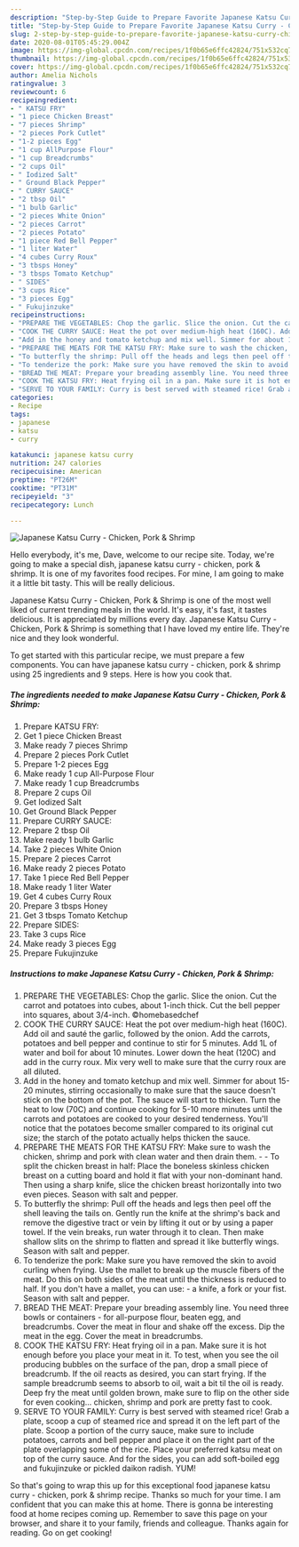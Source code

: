 ```yaml
---
description: "Step-by-Step Guide to Prepare Favorite Japanese Katsu Curry - Chicken, Pork &amp;amp; Shrimp"
title: "Step-by-Step Guide to Prepare Favorite Japanese Katsu Curry - Chicken, Pork &amp;amp; Shrimp"
slug: 2-step-by-step-guide-to-prepare-favorite-japanese-katsu-curry-chicken-pork-and-amp-shrimp
date: 2020-08-01T05:45:29.004Z
image: https://img-global.cpcdn.com/recipes/1f0b65e6ffc42824/751x532cq70/japanese-katsu-curry-chicken-pork-shrimp-recipe-main-photo.jpg
thumbnail: https://img-global.cpcdn.com/recipes/1f0b65e6ffc42824/751x532cq70/japanese-katsu-curry-chicken-pork-shrimp-recipe-main-photo.jpg
cover: https://img-global.cpcdn.com/recipes/1f0b65e6ffc42824/751x532cq70/japanese-katsu-curry-chicken-pork-shrimp-recipe-main-photo.jpg
author: Amelia Nichols
ratingvalue: 3
reviewcount: 6
recipeingredient:
- " KATSU FRY"
- "1 piece Chicken Breast"
- "7 pieces Shrimp"
- "2 pieces Pork Cutlet"
- "1-2 pieces Egg"
- "1 cup AllPurpose Flour"
- "1 cup Breadcrumbs"
- "2 cups Oil"
- " Iodized Salt"
- " Ground Black Pepper"
- " CURRY SAUCE"
- "2 tbsp Oil"
- "1 bulb Garlic"
- "2 pieces White Onion"
- "2 pieces Carrot"
- "2 pieces Potato"
- "1 piece Red Bell Pepper"
- "1 liter Water"
- "4 cubes Curry Roux"
- "3 tbsps Honey"
- "3 tbsps Tomato Ketchup"
- " SIDES"
- "3 cups Rice"
- "3 pieces Egg"
- " Fukujinzuke"
recipeinstructions:
- "PREPARE THE VEGETABLES: Chop the garlic. Slice the onion. Cut the carrot and potatoes into cubes, about 1-inch thick. Cut the bell pepper into squares, about 3/4-inch. ©homebasedchef"
- "COOK THE CURRY SAUCE: Heat the pot over medium-high heat (160C). Add oil and sauté the garlic, followed by the onion. Add the carrots, potatoes and bell pepper and continue to stir for 5 minutes. Add 1L of water and boil for about 10 minutes. Lower down the heat (120C) and add in the curry roux. Mix very well to make sure that the curry roux are all diluted."
- "Add in the honey and tomato ketchup and mix well. Simmer for about 15-20 minutes, stirring occasionally to make sure that the sauce doesn&#39;t stick on the bottom of the pot. The sauce will start to thicken. Turn the heat to low (70C) and continue cooking for 5-10 more minutes until the carrots and potatoes are cooked to your desired tenderness. You&#39;ll notice that the potatoes become smaller compared to its original cut size; the starch of the potato actually helps thicken the sauce."
- "PREPARE THE MEATS FOR THE KATSU FRY: Make sure to wash the chicken, shrimp and pork with clean water and then drain them.  To split the chicken breast in half: Place the boneless skinless chicken breast on a cutting board and hold it flat with your non-dominant hand. Then using a sharp knife, slice the chicken breast horizontally into two even pieces. Season with salt and pepper."
- "To butterfly the shrimp: Pull off the heads and legs then peel off the shell leaving the tails on. Gently run the knife at the shrimp&#39;s back and remove the digestive tract or vein by lifting it out or by using a paper towel. If the vein breaks, run water through it to clean. Then make shallow slits on the shrimp to flatten and spread it like butterfly wings. Season with salt and pepper."
- "To tenderize the pork: Make sure you have removed the skin to avoid curling when frying. Use the mallet to break up the muscle fibers of the meat. Do this on both sides of the meat until the thickness is reduced to half. If you don&#39;t have a mallet, you can use: a knife, a fork or your fist. Season with salt and pepper."
- "BREAD THE MEAT: Prepare your breading assembly line. You need three bowls or containers - for all-purpose flour, beaten egg, and breadcrumbs. Cover the meat in flour and shake off the excess. Dip the meat in the egg. Cover the meat in breadcrumbs."
- "COOK THE KATSU FRY: Heat frying oil in a pan. Make sure it is hot enough before you place your meat in it. To test, when you see the oil producing bubbles on the surface of the pan, drop a small piece of breadcrumb. If the oil reacts as desired, you can start frying. If the sample breadcrumb seems to absorb to oil, wait a bit til the oil is ready. Deep fry the meat until golden brown, make sure to flip on the other side for even cooking... chicken, shrimp and pork are pretty fast to cook."
- "SERVE TO YOUR FAMILY: Curry is best served with steamed rice! Grab a plate, scoop a cup of steamed rice and spread it on the left part of the plate. Scoop a portion of the curry sauce, make sure to include potatoes, carrots and bell pepper and place it on the right part of the plate overlapping some of the rice. Place your preferred katsu meat on top of the curry sauce. And for the sides, you can add soft-boiled egg and fukujinzuke or pickled daikon radish. YUM!"
categories:
- Recipe
tags:
- japanese
- katsu
- curry

katakunci: japanese katsu curry 
nutrition: 247 calories
recipecuisine: American
preptime: "PT26M"
cooktime: "PT31M"
recipeyield: "3"
recipecategory: Lunch

---
```



![Japanese Katsu Curry - Chicken, Pork &amp; Shrimp](https://img-global.cpcdn.com/recipes/1f0b65e6ffc42824/751x532cq70/japanese-katsu-curry-chicken-pork-shrimp-recipe-main-photo.jpg)

Hello everybody, it's me, Dave, welcome to our recipe site. Today, we're going to make a special dish, japanese katsu curry - chicken, pork &amp; shrimp. It is one of my favorites food recipes. For mine, I am going to make it a little bit tasty. This will be really delicious.

Japanese Katsu Curry - Chicken, Pork &amp; Shrimp is one of the most well liked of current trending meals in the world. It's easy, it's fast, it tastes delicious. It is appreciated by millions every day. Japanese Katsu Curry - Chicken, Pork &amp; Shrimp is something that I have loved my entire life. They're nice and they look wonderful.




To get started with this particular recipe, we must prepare a few components. You can have japanese katsu curry - chicken, pork &amp; shrimp using 25 ingredients and 9 steps. Here is how you cook that.

<!--inarticleads1-->

##### The ingredients needed to make Japanese Katsu Curry - Chicken, Pork &amp; Shrimp:

1. Prepare  KATSU FRY:
1. Get 1 piece Chicken Breast
1. Make ready 7 pieces Shrimp
1. Prepare 2 pieces Pork Cutlet
1. Prepare 1-2 pieces Egg
1. Make ready 1 cup All-Purpose Flour
1. Make ready 1 cup Breadcrumbs
1. Prepare 2 cups Oil
1. Get  Iodized Salt
1. Get  Ground Black Pepper
1. Prepare  CURRY SAUCE:
1. Prepare 2 tbsp Oil
1. Make ready 1 bulb Garlic
1. Take 2 pieces White Onion
1. Prepare 2 pieces Carrot
1. Make ready 2 pieces Potato
1. Take 1 piece Red Bell Pepper
1. Make ready 1 liter Water
1. Get 4 cubes Curry Roux
1. Prepare 3 tbsps Honey
1. Get 3 tbsps Tomato Ketchup
1. Prepare  SIDES:
1. Take 3 cups Rice
1. Make ready 3 pieces Egg
1. Prepare  Fukujinzuke




<!--inarticleads2-->

##### Instructions to make Japanese Katsu Curry - Chicken, Pork &amp; Shrimp:

1. PREPARE THE VEGETABLES: Chop the garlic. Slice the onion. Cut the carrot and potatoes into cubes, about 1-inch thick. Cut the bell pepper into squares, about 3/4-inch. ©homebasedchef
1. COOK THE CURRY SAUCE: Heat the pot over medium-high heat (160C). Add oil and sauté the garlic, followed by the onion. Add the carrots, potatoes and bell pepper and continue to stir for 5 minutes. Add 1L of water and boil for about 10 minutes. Lower down the heat (120C) and add in the curry roux. Mix very well to make sure that the curry roux are all diluted.
1. Add in the honey and tomato ketchup and mix well. Simmer for about 15-20 minutes, stirring occasionally to make sure that the sauce doesn&#39;t stick on the bottom of the pot. The sauce will start to thicken. Turn the heat to low (70C) and continue cooking for 5-10 more minutes until the carrots and potatoes are cooked to your desired tenderness. You&#39;ll notice that the potatoes become smaller compared to its original cut size; the starch of the potato actually helps thicken the sauce.
1. PREPARE THE MEATS FOR THE KATSU FRY: Make sure to wash the chicken, shrimp and pork with clean water and then drain them. -  - To split the chicken breast in half: Place the boneless skinless chicken breast on a cutting board and hold it flat with your non-dominant hand. Then using a sharp knife, slice the chicken breast horizontally into two even pieces. Season with salt and pepper.
1. To butterfly the shrimp: Pull off the heads and legs then peel off the shell leaving the tails on. Gently run the knife at the shrimp&#39;s back and remove the digestive tract or vein by lifting it out or by using a paper towel. If the vein breaks, run water through it to clean. Then make shallow slits on the shrimp to flatten and spread it like butterfly wings. Season with salt and pepper.
1. To tenderize the pork: Make sure you have removed the skin to avoid curling when frying. Use the mallet to break up the muscle fibers of the meat. Do this on both sides of the meat until the thickness is reduced to half. If you don&#39;t have a mallet, you can use: - a knife, a fork or your fist. Season with salt and pepper.
1. BREAD THE MEAT: Prepare your breading assembly line. You need three bowls or containers - for all-purpose flour, beaten egg, and breadcrumbs. Cover the meat in flour and shake off the excess. Dip the meat in the egg. Cover the meat in breadcrumbs.
1. COOK THE KATSU FRY: Heat frying oil in a pan. Make sure it is hot enough before you place your meat in it. To test, when you see the oil producing bubbles on the surface of the pan, drop a small piece of breadcrumb. If the oil reacts as desired, you can start frying. If the sample breadcrumb seems to absorb to oil, wait a bit til the oil is ready. Deep fry the meat until golden brown, make sure to flip on the other side for even cooking... chicken, shrimp and pork are pretty fast to cook.
1. SERVE TO YOUR FAMILY: Curry is best served with steamed rice! Grab a plate, scoop a cup of steamed rice and spread it on the left part of the plate. Scoop a portion of the curry sauce, make sure to include potatoes, carrots and bell pepper and place it on the right part of the plate overlapping some of the rice. Place your preferred katsu meat on top of the curry sauce. And for the sides, you can add soft-boiled egg and fukujinzuke or pickled daikon radish. YUM!




So that's going to wrap this up for this exceptional food japanese katsu curry - chicken, pork &amp; shrimp recipe. Thanks so much for your time. I am confident that you can make this at home. There is gonna be interesting food at home recipes coming up. Remember to save this page on your browser, and share it to your family, friends and colleague. Thanks again for reading. Go on get cooking!
